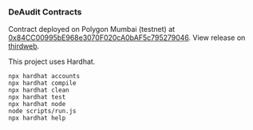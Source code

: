 ### DeAudit Contracts

Contract deployed on Polygon Mumbai (testnet) at [0x84CC00995bE968e3070F020cA0bAF5c795279046](https://mumbai.polygonscan.com/address/0x84CC00995bE968e3070F020cA0bAF5c795279046#code). View release on [thirdweb](https://thirdweb.com/mumbai/0x84CC00995bE968e3070F020cA0bAF5c795279046/).

This project uses Hardhat.

```shell
npx hardhat accounts
npx hardhat compile
npx hardhat clean
npx hardhat test
npx hardhat node
node scripts/run.js
npx hardhat help
```
